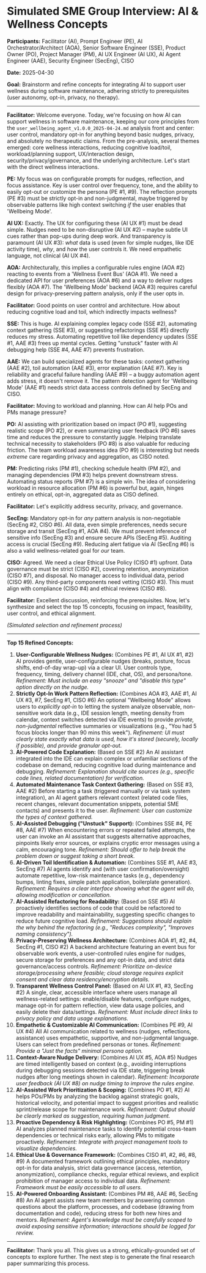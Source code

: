 # Simulated SME Group Interview: AI & Wellness Concepts

**Participants:** Facilitator (AI), Prompt Engineer (PE), AI Orchestrator/Architect (AOA), Senior Software Engineer (SSE), Product Owner (PO), Project Manager (PM), AI UX Engineer (AI UX), AI Agent Engineer (AAE), Security Engineer (SecEng), CISO

**Date:** 2025-04-30

**Goal:** Brainstorm and refine concepts for integrating AI to support user wellness during software maintenance, adhering strictly to prerequisites (user autonomy, opt-in, privacy, no therapy).

---

**Facilitator:** Welcome everyone. Today, we're focusing on how AI can support wellness in software maintenance, keeping our core principles from the `user_wellbeing_agent_v1.0.0_2025-04-24.md` analysis front and center: user control, mandatory opt-in for anything beyond basic nudges, privacy, and absolutely no therapeutic claims. From the pre-analysis, several themes emerged: core wellness interactions, reducing cognitive load/toil, workload/planning support, UX/interaction design, security/privacy/governance, and the underlying architecture. Let's start with the direct wellness interactions.

**PE:** My focus was on configurable prompts for nudges, reflection, and focus assistance. Key is user control over frequency, tone, and the ability to easily opt-out or customize the persona (PE #1, #9). The reflection prompts (PE #3) must be strictly opt-in and non-judgmental, maybe triggered by observable patterns like high context switching *if* the user enables that 'Wellbeing Mode'.

**AI UX:** Exactly. The UX for configuring these (AI UX #1) must be dead simple. Nudges need to be non-disruptive (AI UX #2) – maybe subtle UI cues rather than pop-ups during deep work. And transparency is paramount (AI UX #3): *what* data is used (even for simple nudges, like IDE activity time), *why*, and *how* the user controls it. We need empathetic language, not clinical (AI UX #4).

**AOA:** Architecturally, this implies a configurable rules engine (AOA #2) reacting to events from a 'Wellness Event Bus' (AOA #1). We need a dedicated API for user preferences (AOA #6) and a way to deliver nudges flexibly (AOA #7). The 'Wellbeing Mode' backend (AOA #3) requires careful design for privacy-preserving pattern analysis, only if the user opts in.

**Facilitator:** Good points on user control and architecture. How about reducing cognitive load and toil, which indirectly impacts wellness?

**SSE:** This is huge. AI explaining complex legacy code (SSE #2), automating context gathering (SSE #3), or suggesting refactorings (SSE #5) directly reduces my stress. Automating repetitive toil like dependency updates (SSE #1, AAE #3) frees up mental cycles. Getting "unstuck" faster with AI debugging help (SSE #4, AAE #7) prevents frustration.

**AAE:** We can build specialized agents for these tasks: context gathering (AAE #2), toil automation (AAE #3), error explanation (AAE #7). Key is reliability and graceful failure handling (AAE #9) – a buggy automation agent adds stress, it doesn't remove it. The pattern detection agent for 'Wellbeing Mode' (AAE #1) needs strict data access controls defined by SecEng and CISO.

**Facilitator:** Moving to workload and planning. How can AI help POs and PMs manage pressure?

**PO:** AI assisting with prioritization based on impact (PO #1), suggesting realistic scope (PO #2), or even summarizing user feedback (PO #6) saves time and reduces the pressure to constantly juggle. Helping translate technical necessity to stakeholders (PO #8) is also valuable for reducing friction. The team workload awareness idea (PO #9) is interesting but needs *extreme* care regarding privacy and aggregation, as CISO noted.

**PM:** Predicting risks (PM #1), checking schedule health (PM #2), and managing dependencies (PM #3) helps prevent downstream stress. Automating status reports (PM #7) is a simple win. The idea of considering workload in resource allocation (PM #6) is powerful but, again, hinges entirely on ethical, opt-in, aggregated data as CISO defined.

**Facilitator:** Let's explicitly address security, privacy, and governance.

**SecEng:** Mandatory opt-in for *any* pattern analysis is non-negotiable (SecEng #2, CISO #6). All data, even simple preferences, needs secure storage and transit (SecEng #1, AOA #4). We must prevent inference of sensitive info (SecEng #3) and ensure secure APIs (SecEng #5). Auditing access is crucial (SecEng #9). Reducing alert fatigue via AI (SecEng #6) is also a valid wellness-related goal for *our* team.

**CISO:** Agreed. We need a clear Ethical Use Policy (CISO #1) upfront. Data governance must be strict (CISO #2), covering retention, anonymization (CISO #7), and disposal. No manager access to individual data, period (CISO #9). Any third-party components need vetting (CISO #3). This must align with compliance (CISO #4) and ethical reviews (CISO #8).

**Facilitator:** Excellent discussion, reinforcing the prerequisites. Now, let's synthesize and select the top 15 concepts, focusing on impact, feasibility, user control, and ethical alignment.

*(Simulated selection and refinement process)*

---

**Top 15 Refined Concepts:**

1.  **User-Configurable Wellness Nudges:** (Combines PE #1, AI UX #1, #2) AI provides gentle, user-configurable nudges (breaks, posture, focus shifts, end-of-day wrap-up) via a clear UI. User controls type, frequency, timing, delivery channel (IDE, chat, OS), and persona/tone. *Refinement: Must include an easy "snooze" and "disable this type" option directly on the nudge.*
2.  **Strictly Opt-In Work Pattern Reflection:** (Combines AOA #3, AAE #1, AI UX #3, #7, SecEng #1, CISO #6) An optional "Wellbeing Mode" allows users to *explicitly opt-in* to letting the system analyze observable, non-sensitive work data (e.g., IDE session length, meeting density from calendar, context switches detected via IDE events) to provide *private, non-judgmental* reflective summaries or visualizations (e.g., "You had 5 focus blocks longer than 90 mins this week"). *Refinement: UI must clearly state exactly what data is used, how it's stored (securely, locally if possible), and provide granular opt-out.*
3.  **AI-Powered Code Explanation:** (Based on SSE #2) An AI assistant integrated into the IDE can explain complex or unfamiliar sections of the codebase on demand, reducing cognitive load during maintenance and debugging. *Refinement: Explanation should cite sources (e.g., specific code lines, related documentation) for verification.*
4.  **Automated Maintenance Task Context Gathering:** (Based on SSE #3, AAE #2) Before starting a task (triggered manually or via task system integration), an AI agent gathers relevant context (related code files, recent changes, relevant documentation snippets, potential SME contacts) and presents it to the user. *Refinement: User can customize the types of context gathered.*
5.  **AI-Assisted Debugging ("Unstuck" Support):** (Combines SSE #4, PE #8, AAE #7) When encountering errors or repeated failed attempts, the user can invoke an AI assistant that suggests alternative approaches, pinpoints likely error sources, or explains cryptic error messages using a calm, encouraging tone. *Refinement: Should offer to help break the problem down or suggest taking a short break.*
6.  **AI-Driven Toil Identification & Automation:** (Combines SSE #1, AAE #3, SecEng #7) AI agents identify and (with user confirmation/oversight) automate repetitive, low-risk maintenance tasks (e.g., dependency bumps, linting fixes, simple patch application, boilerplate generation). *Refinement: Requires a clear interface showing what the agent will do, allowing modification or cancellation.*
7.  **AI-Assisted Refactoring for Readability:** (Based on SSE #5) AI proactively identifies sections of code that could be refactored to improve readability and maintainability, suggesting specific changes to reduce future cognitive load. *Refinement: Suggestions should explain the *why* behind the refactoring (e.g., "Reduces complexity", "Improves naming consistency").*
8.  **Privacy-Preserving Wellness Architecture:** (Combines AOA #1, #2, #4, SecEng #1, CISO #2) A backend architecture featuring an event bus for observable work events, a user-controlled rules engine for nudges, secure storage for preferences and any opt-in data, and strict data governance/access controls. *Refinement: Prioritize on-device storage/processing where feasible; cloud storage requires explicit consent and clear data residency/encryption details.*
9.  **Transparent Wellness Control Panel:** (Based on AI UX #1, #3, SecEng #2) A single, clear, accessible interface where users manage all wellness-related settings: enable/disable features, configure nudges, manage opt-in for pattern reflection, view data usage policies, and easily delete their data/settings. *Refinement: Must include direct links to privacy policy and data usage explanations.*
10. **Empathetic & Customizable AI Communication:** (Combines PE #9, AI UX #4) All AI communication related to wellness (nudges, reflections, assistance) uses empathetic, supportive, and non-judgmental language. Users can select from predefined personas or tones. *Refinement: Provide a "Just the facts" minimal persona option.*
11. **Context-Aware Nudge Delivery:** (Combines AI UX #5, AOA #5) Nudges are timed intelligently based on context (e.g., avoiding interruptions during debugging sessions detected via IDE state, triggering break nudges after long meetings shown in calendar). *Refinement: Incorporate user feedback (AI UX #8) on nudge timing to improve the rules engine.*
12. **AI-Assisted Work Prioritization & Scoping:** (Combines PO #1, #2) AI helps POs/PMs by analyzing the backlog against strategic goals, historical velocity, and potential impact to suggest priorities and realistic sprint/release scope for maintenance work. *Refinement: Output should be clearly marked as suggestion, requiring human judgment.*
13. **Proactive Dependency & Risk Highlighting:** (Combines PO #5, PM #1) AI analyzes planned maintenance tasks to identify potential cross-team dependencies or technical risks early, allowing PMs to mitigate proactively. *Refinement: Integrate with project management tools to visualize dependencies.*
14. **Ethical Use & Governance Framework:** (Combines CISO #1, #2, #6, #8, #9) A documented framework outlining ethical principles, mandatory opt-in for data analysis, strict data governance (access, retention, anonymization), compliance checks, regular ethical reviews, and explicit prohibition of manager access to individual data. *Refinement: Framework must be easily accessible to all users.*
15. **AI-Powered Onboarding Assistant:** (Combines PM #8, AAE #6, SecEng #8) An AI agent assists new team members by answering common questions about the platform, processes, and codebase (drawing from documentation and code), reducing stress for both new hires and mentors. *Refinement: Agent's knowledge must be carefully scoped to avoid exposing sensitive information; interactions should be logged for review.*

---

**Facilitator:** Thank you all. This gives us a strong, ethically-grounded set of concepts to explore further. The next step is to generate the final research paper summarizing this process.